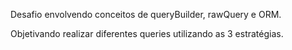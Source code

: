 Desafio envolvendo conceitos de queryBuilder, rawQuery e ORM.

Objetivando realizar diferentes queries utilizando as 3 estratégias.